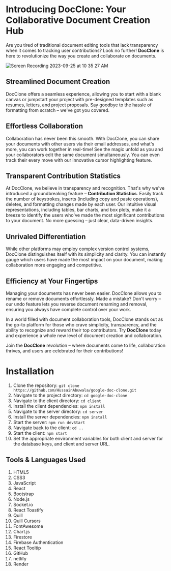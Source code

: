# Introducing DocClone: Your Collaborative Document Creation Hub

Are you tired of traditional document editing tools that lack transparency when it comes to tracking user contributions? Look no further! **DocClone** is here to revolutionize the way you create and collaborate on documents.

![Screen Recording 2023-09-25 at 10 35 27 AM](https://github.com/HussainAbuwala/google-doc-clone/assets/77569166/eae706a1-efb7-419a-bce0-72feff42e590)

## Streamlined Document Creation
DocClone offers a seamless experience, allowing you to start with a blank canvas or jumpstart your project with pre-designed templates such as resumes, letters, and project proposals. Say goodbye to the hassle of formatting from scratch – we've got you covered.

## Effortless Collaboration
Collaboration has never been this smooth. With DocClone, you can share your documents with other users via their email addresses, and what's more, you can work together in real-time! See the magic unfold as you and your collaborators edit the same document simultaneously. You can even track their every move with our innovative cursor highlighting feature.

## Transparent Contribution Statistics
At DocClone, we believe in transparency and recognition. That's why we've introduced a groundbreaking feature – **Contribution Statistics**. Easily track the number of keystrokes, inserts (including copy and paste operations), deletes, and formatting changes made by each user. Our intuitive visual representations, including tables, bar charts, and box plots, make it a breeze to identify the users who've made the most significant contributions to your document. No more guessing – just clear, data-driven insights.

## Unrivaled Differentiation
While other platforms may employ complex version control systems, DocClone distinguishes itself with its simplicity and clarity. You can instantly gauge which users have made the most impact on your document, making collaboration more engaging and competitive.

## Efficiency at Your Fingertips
Managing your documents has never been easier. DocClone allows you to rename or remove documents effortlessly. Made a mistake? Don't worry – our undo feature lets you reverse document renaming and removal, ensuring you always have complete control over your work.

In a world filled with document collaboration tools, DocClone stands out as the go-to platform for those who crave simplicity, transparency, and the ability to recognize and reward their top contributors. Try **DocClone** today and experience a whole new level of document creation and collaboration.

Join the **DocClone** revolution – where documents come to life, collaboration thrives, and users are celebrated for their contributions!

# Installation

1. Clone the repository: `git clone https://github.com/HussainAbuwala/google-doc-clone.git`
2. Navigate to the project directory: `cd google-doc-clone`
3. Navigate to the client directory: `cd client`
4. Install the client dependencies: `npm install`
5. Navigate to the server directory: `cd server`
6. Install the server dependencies: `npm install`
7. Start the server: `npm run devStart`
8. Navigate back to the client: `cd ..`
9. Start the client: `npm start`
10. Set the appropriate environment variables for both client and server for the database keys, and client and server URL.

## Tools & Languages Used

1. HTML5
2. CSS3
3. JavaScript
4. React
5. Bootstrap
6. Node.js
8. Socket.io
9. React Toastify
10. Quill
11. Quill Cursors
12. FontAwesome
13. Chart.js
14. Firestore
15. Firebase Authentication
16. React Tooltip
17. GitHub
18. netlify
19. Render


